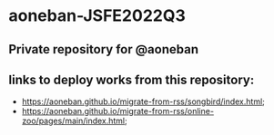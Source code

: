 # aoneban-JSFE2022Q3
## Private repository for @aoneban

## links to deploy works from this repository:

- https://aoneban.github.io/migrate-from-rss/songbird/index.html;
- https://aoneban.github.io/migrate-from-rss/online-zoo/pages/main/index.html;
